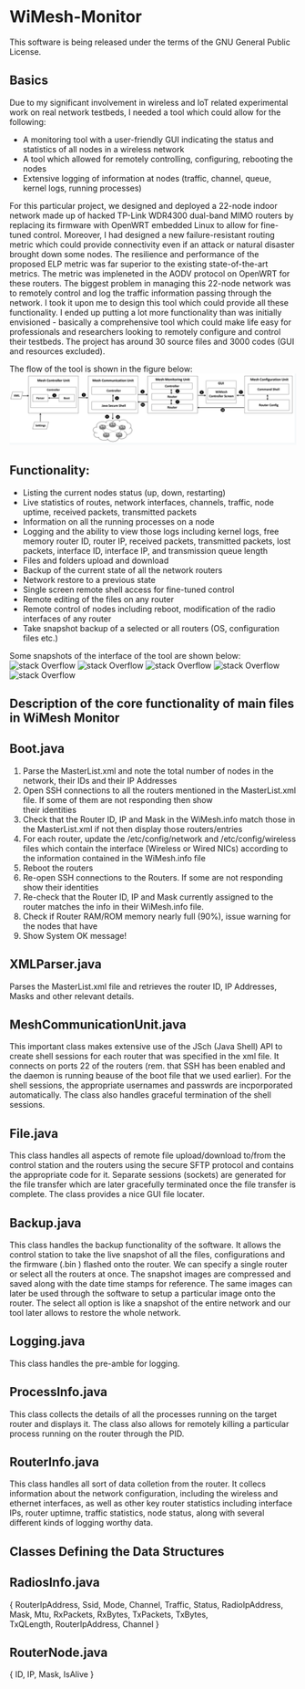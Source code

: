 # WiMesh-Monitor
This software is being released under the terms of the GNU General Public License.

Basics
------
Due to my significant involvement in wireless and IoT related experimental work on real network testbeds, I needed a tool which could allow for the following:

  - A monitoring tool with a user-friendly GUI indicating the status and statistics of all nodes in a wireless network
  - A tool which allowed for remotely controlling, configuring, rebooting the nodes
  - Extensive logging of information at nodes (traffic, channel, queue, kernel logs, running processes) 

For this particular project, we designed and deployed a 22-node indoor network made up of hacked TP-Link WDR4300 dual-band MIMO routers by replacing its firmware with OpenWRT embedded Linux to allow for fine-tuned control. Moreover, I had designed a new failure-resistant routing metric which could provide connectivity even if an attack or natural disaster brought down some nodes. The resilience and performance of the proposed ELP metric was far superior to the existing state-of-the-art metrics. The metric was impleneted in the AODV protocol on OpenWRT for these routers. The biggest problem in managing this 22-node network was to remotely control and log the traffic information passing through the network. I took it upon me to design this tool which could provide all these functionality. I ended up putting a lot more functionality than was initially envisioned - basically a comprehensive tool which could make life easy for professionals and researchers looking to remotely configure and control their testbeds. The project has around 30 source files and 3000 codes (GUI and resources excluded).

The flow of the tool is shown in the figure below:
![stack Overflow](https://github.com/uashraf1981/WiMesh-Controller/blob/master/WiMesh%20Controller%20Flow.png)

Functionality:
--------------
- Listing the current nodes status (up, down, restarting)
- Live statistics of routes, network interfaces, channels, traffic, node uptime, received packets, transmitted packets
- Information on all the running processes on a node
- Logging and the ability to view those logs including kernel logs, free memory router ID, router IP, received packets, 
  transmitted packets, lost packets, interface ID, interface IP, and transmission queue length
- Files and folders upload and download
- Backup of the current state of all the network routers
- Network restore to a previous state
- Single screen remote shell access for fine-tuned control
- Remote editing of the files on any router
- Remote control of nodes including reboot, modification of the radio interfaces of any router
- Take snapshot backup of a selected or all routers (OS, configuration files etc.)

Some snapshots of the interface of the tool are shown below:
![stack Overflow](https://github.com/uashraf1981/WiMesh-Monitor/blob/master/src/res/WiMesh_Controller_a.jpg)
![stack Overflow](https://github.com/uashraf1981/WiMesh-Monitor/blob/master/src/res/WiMesh_Controller_b.jpg)
![stack Overflow](https://github.com/uashraf1981/WiMesh-Monitor/blob/master/src/res/Logging.jpg)
![stack Overflow](https://github.com/uashraf1981/WiMesh-Monitor/blob/master/src/res/processinfo.jpg)
![stack Overflow](https://github.com/uashraf1981/WiMesh-Monitor/blob/master/src/res/remoteshell.jpg)

Description of the core functionality of main files in WiMesh Monitor
--------------------------------------------------------------------
Boot.java
---------
1. Parse the MasterList.xml and note the total number of nodes in the network, their IDs and their IP Addresses
2. Open SSH connections to all the routers mentioned in the MasterList.xml file. If some of them are not responding then show  
   their identities 
3. Check that the Router ID, IP and Mask in the WiMesh.info match those in the MasterList.xml if not then display those 
   routers/entries
4. For each router, update the /etc/config/network and /etc/config/wireless files which contain the interface (Wireless or 
   Wired NICs) according to the information contained in the WiMesh.info file
5. Reboot the routers
6. Re-open SSH connections to the Routers. If some are not responding show their identities
7. Re-check that the Router ID, IP and Mask currently assigned to the router matches the info in their WiMesh.info file. 
8. Check if Router RAM/ROM memory nearly full (90%), issue warning for the nodes that have
9. Show System OK message!

XMLParser.java
--------------
Parses the MasterList.xml file and retrieves the router ID, IP Addresses, Masks and other relevant details.

MeshCommunicationUnit.java
--------------------------
This important class makes extensive use of the JSch (Java Shell) API to create shell sessions for each router that was specified in the xml file. It connects on ports 22 of the routers (rem. that SSH has been enabled and the daemon is running beause of the boot file that we used earlier). For the shell sessions, the appropriate usernames and passwrds are incporporated automatically. The class also handles graceful termination of the shell sessions.

File.java
---------
This class handles all aspects of remote file upload/download to/from the control station and the routers using the secure SFTP protocol and contains the appropriate code for it. Separate sessions (sockets) are generated for the file transfer which are later gracefully terminated once the file transfer is complete. The class provides a nice GUI file locater.

Backup.java
---------
This class handles the backup functionality of the software. It allows the control station to take the live snapshot of all the files, configurations and the firmware (.bin ) flashed onto the router. We can specify a single router or select all the routers at once. The snapshot images are compressed and saved along with the date time stamps for reference. The same images can later be used through the software to setup a particular image onto the router. The select all option is like a snapshot of the entire network and our tool later allows to restore the whole network.

Logging.java
------------
This class handles the pre-amble for logging.

ProcessInfo.java
----------------
This class collects the details of all the processes running on the target router and displays it. The class also allows for remotely killing a particular process running on the router through the PID.

RouterInfo.java
----------------
This class handles all sort of data colletion from the router. It collecs information about the network configuration, including the wireless and ethernet interfaces, as well as other key router statistics including interface IPs, router uptimne, traffic statistics, node status, along with several different kinds of logging worthy data. 

Classes Defining the Data Structures
------------------------------------
RadiosInfo.java
---------------
{ RouterIpAddress, Ssid, Mode, Channel, Traffic, Status, RadioIpAddress, Mask, Mtu, RxPackets, RxBytes, TxPackets, TxBytes,   
  TxQLength, RouterIpAddress, Channel }
  
RouterNode.java
---------------
{ ID, IP, Mask, IsAlive }
